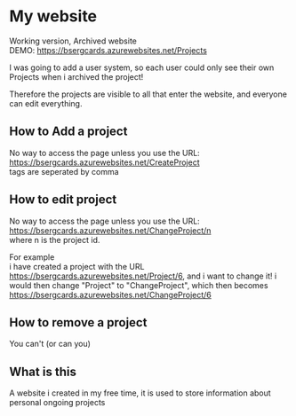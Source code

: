 # My website
Working version, Archived website  
DEMO: https://bsergcards.azurewebsites.net/Projects 

I was going to add a user system, so each user could only see their own Projects when i archived the project!  

Therefore the projects are visible to all that enter the website, and everyone can edit everything.  

## How to Add a project
No way to access the page unless you use the URL: https://bsergcards.azurewebsites.net/CreateProject  
tags are seperated by comma

## How to edit project
No way to access the page unless you use the URL: https://bsergcards.azurewebsites.net/ChangeProject/n  
where n is the project id.  

For example  
i have created a project with the URL https://bsergcards.azurewebsites.net/Project/6, and i want to change it!
i would then change "Project" to "ChangeProject", which then becomes https://bsergcards.azurewebsites.net/ChangeProject/6

## How to remove a project
You can't (or can you)

## What is this
A website i created in my free time, it is used to store information about personal ongoing projects
